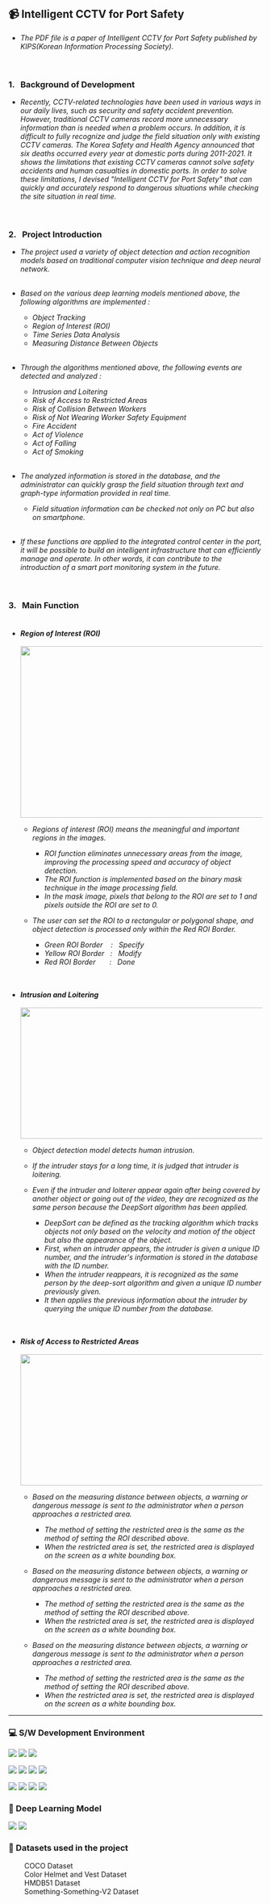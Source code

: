 ## 📹 Intelligent CCTV for Port Safety
- _The PDF file is a paper of Intelligent CCTV for Port Safety published by KIPS(Korean Information Processing Society)._ <br/> <br/> <br/> 

### 1. &nbsp; Background of Development <br/> 
- _Recently, CCTV-related technologies have been used in various ways in our daily lives, such as security and safety accident prevention. However, traditional CCTV cameras record more unnecessary information than is needed when a problem occurs. In addition, it is difficult to fully recognize and judge the field situation only with existing CCTV cameras. The Korea Safety and Health Agency announced that six deaths occurred every year at domestic ports during 2011-2021. It shows the limitations that existing CCTV cameras cannot solve safety accidents and human casualties in domestic ports. In order to solve these limitations, I devised "Intelligent CCTV for Port Safety" that can quickly and accurately respond to dangerous situations while checking the site situation in real time._ <br/><br/><br/>

### 2. &nbsp; Project Introduction <br/> 

- _The project used a variety of object detection and action recognition models based on traditional computer vision technique and deep neural network._ <br/><br/>

- _Based on the various deep learning models mentioned above, the following algorithms are implemented :_ <br/>

  - _Object Tracking_
  - _Region of Interest (ROI)_
  - _Time Series Data Analysis_
  - _Measuring Distance Between Objects_ <br/><br/>
  
- _Through the algorithms mentioned above, the following events are detected and analyzed :_ <br/>

  - _Intrusion and Loitering_
  - _Risk of Access to Restricted Areas_
  - _Risk of Collision Between Workers_
  - _Risk of Not Wearing Worker Safety Equipment_
  - _Fire Accident_
  - _Act of Violence_
  - _Act of Falling_
  - _Act of Smoking_ <br/><br/>

- _The analyzed information is stored in the database, and the administrator can quickly grasp the field situation through text and graph-type information provided in real time._ <br/>

  - _Field situation information can be checked not only on PC but also on smartphone._ <br/><br/>

- _If these functions are applied to the integrated control center in the port, it will be possible to build an intelligent infrastructure that can efficiently manage and operate. In other words, it can contribute to the introduction of a smart port monitoring system in the future._ <br/><br/><br/>
  
### 3. &nbsp; Main Function <br/><br/>
- _**Region of Interest (ROI)**_ <br/><br/>
<img src="https://github.com/qortmdgh4141/Intelligent_CCTV_for_Port_Safety/blob/main/image/region_of_interest_(roi).png?raw=true"  width="1280" height="340"> <br/>

  - _Regions of interest (ROI) means the meaningful and important regions in the images._ <br/>
    - _ROI function eliminates unnecessary areas from the image, improving the processing speed and accuracy of object detection._ <br/>
    - _The ROI function is implemented based on the binary mask technique in the image processing field._ <br/>
    - _In the mask image, pixels that belong to the ROI are set to 1 and pixels outside the ROI are set to 0._ <br/> 
    
  - _The user can set the ROI to a rectangular or polygonal shape, and object detection is processed only within the Red ROI Border._ <br/>
    - _Green ROI Border &nbsp;&nbsp; : &nbsp; Specify_ <br/>
    - _Yellow ROI Border &nbsp; : &nbsp; Modify_ <br/>
    - _Red ROI Border &nbsp;&nbsp;&nbsp;&nbsp;&nbsp; : &nbsp; Done_ <br/><br/><br/>
    
 - _**Intrusion and Loitering**_ <br/><br/>
<img src="https://github.com/qortmdgh4141/Intelligent_CCTV_for_Port_Safety/blob/main/image/intrusion_loitering.png?raw=true"  width="1280" height="260"> <br/>  

    - _Object detection model detects human intrusion._ <br/>
    
    - _If the intruder stays for a long time, it is judged that intruder is  loitering._ <br/>
    
    - _Even if the intruder and loiterer appear again after being covered by another object or going out of the video, they are recognized as the same person because the DeepSort algorithm has been applied._ <br/>
      - _DeepSort can be defined as the tracking algorithm which tracks objects not only based on the velocity and motion of the object but also the appearance of the object._ <br/>
      - _First, when an intruder appears, the intruder is given a unique ID number, and the intruder's information is stored in the database with the ID number._ <br/>
      - _When the intruder reappears, it is recognized as the same person by the deep-sort algorithm and given a unique ID number previously given._ 
      - _It then applies the previous information about the intruder by querying the unique ID number from the database._ <br/><br/><br/>

 - _**Risk of Access to Restricted Areas**_ <br/><br/>
<img src="https://github.com/qortmdgh4141/Intelligent_CCTV_for_Port_Safety/blob/main/image/risk_of_access_to_restricted_areas.png?raw=true"  width="1280" height="260"> <br/>  

    - _Based on the measuring distance between objects, a warning or dangerous message is sent to the administrator when a person approaches a restricted area._ <br/>
        - _The method of setting the restricted area is the same as the method of setting the ROI described above._ <br/>
        - _When the restricted area is set, the restricted area is displayed on the screen as a white bounding box._ <br/>
 
    - _Based on the measuring distance between objects, a warning or dangerous message is sent to the administrator when a person approaches a restricted area._ <br/>
        - _The method of setting the restricted area is the same as the method of setting the ROI described above._ <br/>
        - _When the restricted area is set, the restricted area is displayed on the screen as a white bounding box._ <br/>
        
 
    - _Based on the measuring distance between objects, a warning or dangerous message is sent to the administrator when a person approaches a restricted area._ <br/>
        - _The method of setting the restricted area is the same as the method of setting the ROI described above._ <br/>
        - _When the restricted area is set, the restricted area is displayed on the screen as a white bounding box._ <br/>


--------------------------
### 💻 S/W Development Environment
<p>
  <img src="https://img.shields.io/badge/Windows 10-0078D6?style=flat-square&logo=Windows&logoColor=white"/>
  <img src="https://img.shields.io/badge/Visual Studio-5C2D91?style=flat-square&logo=Visual studio&logoColor=white"/> 
  <img src="https://img.shields.io/badge/CMake-A0A0A0?style=flat-square&logo=CMake&logoColor=064F8C"/>
</p>  
<p>
  <img src="https://img.shields.io/badge/PyCharm-66FF00?style=flat-square&logo=PyCharm&logoColor=black"/>
  <img src="https://img.shields.io/badge/NVIDIA-black?style=flat-square&logo=NVIDIA&logoColor=76B900"/>
  <img src="https://img.shields.io/badge/MySQL-00CCCC?style=flat-square&logo=MySQL&logoColor=white"/>
  <img src="https://img.shields.io/badge/Firebase-blue?style=flat-square&logo=Firebase&logoColor=FFCA28"/>
</p>
<p>
  <img src="https://img.shields.io/badge/Anaconda-e9e9e9?style=flat-square&logo=Anaconda&logoColor=44A833"/>
  <img src="https://img.shields.io/badge/Python-3776AB?style=flat-square&logo=Python&logoColor=white"/>
  <img src="https://img.shields.io/badge/PyTorch-FF9900?style=flat-square&logo=PyTorch&logoColor=EE4C2C"/>
  <img src="https://img.shields.io/badge/NumPy-013243?style=flat-square&logo=Numpy&logoColor=blue"/>
</p>   

### 🚀 Deep Learning Model
<p>
  <img src="https://img.shields.io/badge/YOLO-black?&logo=YOLO&logoColor=00FFFF"/>
  <img src="https://img.shields.io/badge/I3D-FF3399?"/>
</p>

### 💾 Datasets used in the project
&nbsp;&nbsp;&nbsp;&nbsp;&nbsp;&nbsp;&nbsp; COCO Dataset <br/>
&nbsp;&nbsp;&nbsp;&nbsp;&nbsp;&nbsp;&nbsp; Color Helmet and Vest Dataset <br/>
&nbsp;&nbsp;&nbsp;&nbsp;&nbsp;&nbsp;&nbsp; HMDB51 Dataset <br/>
&nbsp;&nbsp;&nbsp;&nbsp;&nbsp;&nbsp;&nbsp; Something-Something-V2 Dataset <br/>
